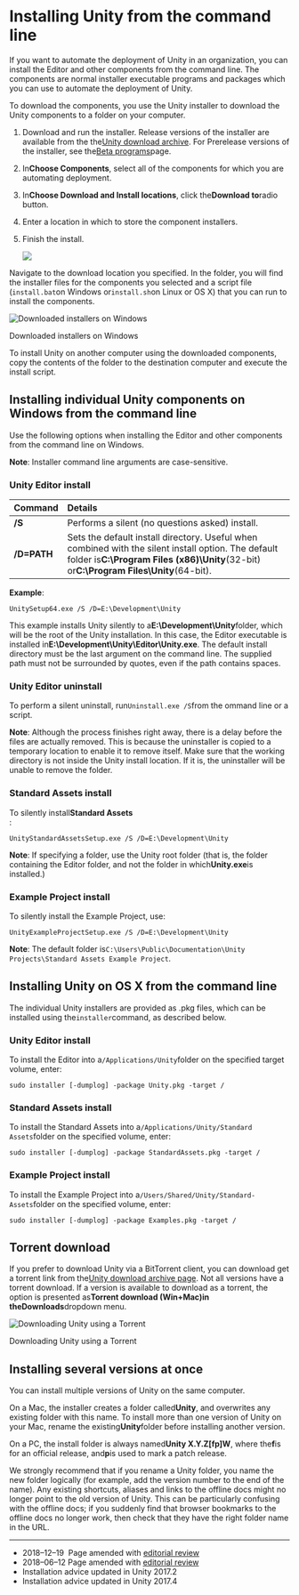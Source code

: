 # Installing Unity from the command line

If you want to automate the deployment of Unity in an organization, you can install the Editor and other components from the command line. The components are normal installer executable programs and packages which you can use to automate the deployment of Unity.

To download the components, you use the Unity installer to download the Unity components to a folder on your computer.

1. Download and run the installer. Release versions of the installer are available from the the[Unity download archive](https://unity3d.com/get-unity/download/archive). For Prerelease versions of the installer, see the[Beta programs](https://unity3d.com/unity/beta)page.

2. In**Choose Components**, select all of the components for which you are automating deployment.

3. In**Choose Download and Install locations**, click the**Download to**radio button.

4. Enter a location in which to store the component installers.

5. Finish the install.

   ![](https://docs.unity3d.com/2019.2/Documentation/uploads/Main/DeployingUnityOffline-DownloadAssistant.png)

Navigate to the download location you specified. In the folder, you will find the installer files for the components you selected and a script file \(`install.bat`on Windows or`install.sh`on Linux or OS X\) that you can run to install the components.

![](https://docs.unity3d.com/2019.2/Documentation/uploads/Main/gs_hub_downloaded_installers.png "Downloaded installers on Windows")

Downloaded installers on Windows

To install Unity on another computer using the downloaded components, copy the contents of the folder to the destination computer and execute the install script.

## Installing individual Unity components on Windows from the command line

Use the following options when installing the Editor and other components from the command line on Windows.

**Note**: Installer command line arguments are case-sensitive.

### Unity Editor install

| Command | Details |
| :--- | :--- |
| **/S** | Performs a silent \(no questions asked\) install. |
| **/D=PATH** | Sets the default install directory. Useful when combined with the silent install option. The default folder is**C:\Program Files \(x86\)\Unity**\(32-bit\) or**C:\Program Files\Unity**\(64-bit\). |

**Example**:

```
UnitySetup64.exe /S /D=E:\Development\Unity

```

This example installs Unity silently to a**E:\Development\Unity**folder, which will be the root of the Unity installation. In this case, the Editor executable is installed in**E:\Development\Unity\Editor\Unity.exe**. The default install directory must be the last argument on the command line. The supplied path must not be surrounded by quotes, even if the path contains spaces.

### Unity Editor uninstall

To perform a silent uninstall, run`Uninstall.exe /S`from the ommand line or a script.

**Note**: Although the process finishes right away, there is a delay before the files are actually removed. This is because the uninstaller is copied to a temporary location to enable it to remove itself. Make sure that the working directory is not inside the Unity install location. If it is, the uninstaller will be unable to remove the folder.

### Standard Assets install

To silently install**Standard Assets**  
:

```
UnityStandardAssetsSetup.exe /S /D=E:\Development\Unity

```

**Note**: If specifying a folder, use the Unity root folder \(that is, the folder containing the Editor folder, and not the folder in which**Unity.exe**is installed.\)

### Example Project install

To silently install the Example Project, use:

```
UnityExampleProjectSetup.exe /S /D=E:\Development\Unity

```

**Note**: The default folder is`C:\Users\Public\Documentation\Unity Projects\Standard Assets Example Project`.

## Installing Unity on OS X from the command line

The individual Unity installers are provided as .pkg files, which can be installed using the`installer`command, as described below.

### Unity Editor install

To install the Editor into a`/Applications/Unity`folder on the specified target volume, enter:

```
sudo installer [-dumplog] -package Unity.pkg -target /

```

### Standard Assets install

To install the Standard Assets into a`/Applications/Unity/Standard Assets`folder on the specified volume, enter:

```
sudo installer [-dumplog] -package StandardAssets.pkg -target /

```

### Example Project install

To install the Example Project into a`/Users/Shared/Unity/Standard-Assets`folder on the specified volume, enter:

```
sudo installer [-dumplog] -package Examples.pkg -target /

```



## Torrent download

If you prefer to download Unity via a BitTorrent client, you can download get a torrent link from the[Unity download archive page](http://unity3d.com/get-unity/download/archive). Not all versions have a torrent download. If a version is available to download as a torrent, the option is presented as**Torrent download \(Win+Mac\)**in the**Downloads**dropdown menu.

![](https://docs.unity3d.com/2019.2/Documentation/uploads/Main/InstallingUnityTorrentDownload.png "Downloading Unity using a Torrent")

Downloading Unity using a Torrent

## Installing several versions at once

You can install multiple versions of Unity on the same computer.

On a Mac, the installer creates a folder called**Unity**, and overwrites any existing folder with this name. To install more than one version of Unity on your Mac, rename the existing**Unity**folder before installing another version.

On a PC, the install folder is always named**Unity X.Y.Z\[fp\]W**, where the**f**is for an official release, and**p**is used to mark a patch release.

We strongly recommend that if you rename a Unity folder, you name the new folder logically \(for example, add the version number to the end of the name\). Any existing shortcuts, aliases and links to the offline docs might no longer point to the old version of Unity. This can be particularly confusing with the offline docs; if you suddenly find that browser bookmarks to the offline docs no longer work, then check that they have the right folder name in the URL.

---

* 2018–12–19  Page amended with
  [editorial review](https://docs.unity3d.com/2019.2/Documentation/Manual/DocumentationEditorialReview.html)
* 2018–06–12 Page amended with
  [editorial review](https://docs.unity3d.com/2019.2/Documentation/Manual/DocumentationEditorialReview.html)
* Installation advice updated in Unity 2017.2
* Installation advice updated in Unity 2017.4



